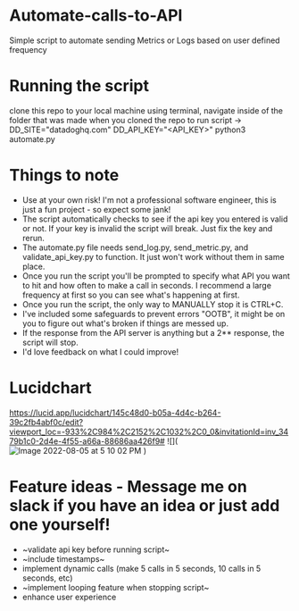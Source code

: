 # Automate-calls-to-API
Simple script to automate sending Metrics or Logs based on user defined frequency

# Running the script
clone this repo to your local machine
using terminal, navigate inside of the folder that was made when you cloned the repo
to run script -> DD_SITE="datadoghq.com" DD_API_KEY="<API_KEY>" python3 automate.py

# Things to note
- Use at your own risk! I'm not a professional software engineer, this is just a fun project - so expect some jank!
- The script automatically checks to see if the api key you entered is valid or not. If your key is invalid the script will break. Just fix the key and rerun.
- The automate.py file needs send_log.py, send_metric.py, and validate_api_key.py to function. It just won't work without them in same place. 
- Once you run the script you'll be prompted to specify what API you want to hit and how often to make a call in seconds. I recommend a large frequency at first so you can see what's happening at first. 
- Once you run the script, the only way to MANUALLY stop it is CTRL+C.
- I've included some safeguards to prevent errors "OOTB", it might be on you to figure out what's broken if things are messed up. 
- If the response from the API server is anything but a 2** response, the script will stop. 
- I'd love feedback on what I could improve! 

# Lucidchart
https://lucid.app/lucidchart/145c48d0-b05a-4d4c-b264-39c2fb4abf0c/edit?viewport_loc=-933%2C984%2C2152%2C1032%2C0_0&invitationId=inv_3479b1c0-2d4e-4f55-a66a-88686aa426f9#
![](![Image 2022-08-05 at 5 10 02 PM](https://user-images.githubusercontent.com/88366728/183222258-bfc3762c-e50e-48f2-8a9e-4301353fcc0d.jpg)
)


# Feature ideas - Message me on slack if you have an idea or just add one yourself!
- ~validate api key before running script~
- ~include timestamps~
- implement dynamic calls (make 5 calls in 5 seconds, 10 calls in 5 seconds, etc)
- ~implement looping feature when stopping script~
- enhance user experience

